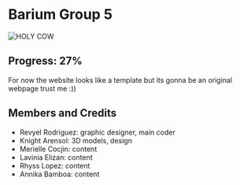 # Barium Group 5
![HOLY COW](https://media.discordapp.net/attachments/877147396449116210/934059063958990878/unknown.png)
## Progress: 27%
For now the website looks like a template but its gonna be an original webpage trust me :))
## Members and Credits
- Revyel Rodriguez: graphic designer, main coder
- Knight Arensol: 3D models, design
- Merielle Cocjin: content
- Lavinia Elizan: content
- Rhyss Lopez: content
- Annika Bamboa: content
